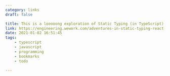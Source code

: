 ```yaml
---
category: links
draft: false

title: This is a looooong exploration of Static Typing (in TypeScript).
link: https://engineering.wework.com/adventures-in-static-typing-react-redux-flow-oh-my-284c5f74adac
date: 2021-01-02 16:51:45
tags:
    - typescript
    - javascript
    - programming
    - bookmarks
    - todo
    
---
```


